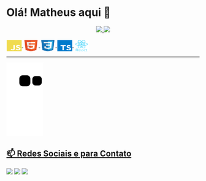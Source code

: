 <h1>Olá! Matheus aqui 👋</h1>

<div align="center">
  <div>
    <a href="https://github.com/rochamaatheus">
    <img height="160rem" src="https://github-readme-stats.vercel.app/api?username=rochamaatheus&show_icons=true&theme=midnight-purple&include_all_commits=true&count_private=true"/>
    <img height="160rem" src="https://github-readme-stats.vercel.app/api/top-langs/?username=rochamaatheus&layout=compact&langs_count=7&theme=midnight-purple&exclude_langs=html,css" />
  </div>
</div>

<div style="display: inline_block"><br>
  <img align="center" alt="Rocha-JavaScript" height="30" width="40" src="https://raw.githubusercontent.com/devicons/devicon/master/icons/javascript/javascript-plain.svg">
  <img align="center" alt="Rocha-HTML" height="30" width="40" src="https://raw.githubusercontent.com/devicons/devicon/master/icons/html5/html5-original.svg">
  <img align="center" alt="Rocha-CSS" height="30" width="40" src="https://raw.githubusercontent.com/devicons/devicon/master/icons/css3/css3-original.svg">
  <img align="center" alt="Rocha-TypeScript" height="30" width="40" src="https://github.com/devicons/devicon/blob/master/icons/typescript/typescript-plain.svg">
  <img align="center" alt="Rocha-React" height="30" width="40" src="https://github.com/devicons/devicon/blob/master/icons/react/react-original-wordmark.svg">
</div>

<hr>
  
  ![Snake animation](https://github.com/rochamaatheus/rochamaatheus/blob/output/github-contribution-grid-snake.svg)

<h2>📫 Redes Sociais e para Contato</h2>
  
<div> 

  <a href="https://instagram.com/rocha.maatheus" target="_blank" rel="external"><img src="https://img.shields.io/badge/-Instagram-%23E4405F?style=for-the-badge&logo=instagram&logoColor=white" target="_blank" rel="external"></a>
  <a href="https://www.linkedin.com/in/matheus-rocha-269870234" target="_blank" rel="external"><img src="https://img.shields.io/badge/-LinkedIn-%230077B5?style=for-the-badge&logo=linkedin&logoColor=white" target="_blank" rel="external"></a>
    <a href="mailto:matheussilveirarocha.sc@gmail.com" target="_blank" rel="external"><img src="https://img.shields.io/badge/-Gmail-%23333?style=for-the-badge&logo=gmail&logoColor=white" target="_blank" rel="external"></a>

</div>

